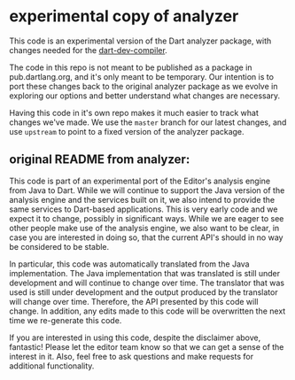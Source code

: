 # experimental copy of analyzer

This code is an experimental version of the Dart analyzer package, with
changes needed for the
[dart-dev-compiler](https://github.com/dart-lang/dart-dev-compiler).

The code in this repo is not meant to be published as a package in
pub.dartlang.org, and it's only meant to be temporary. Our intention is to port
these changes back to the original analyzer package as we evolve in exploring
our options and better understand what changes are necessary.

Having this code in it's own repo makes it much easier to track what
changes we've made. We use the `master` branch for our latest changes, and use
`upstream` to point to a fixed version of the analyzer package.


## original README from analyzer:
This code is part of an experimental port of the Editor's analysis engine from
Java to Dart. While we will continue to support the Java version of the analysis
engine and the services built on it, we also intend to provide the same services
to Dart-based applications. This is very early code and we expect it to change,
possibly in significant ways. While we are eager to see other people make use
of the analysis engine, we also want to be clear, in case you are interested in
doing so, that the current API's should in no way be considered to be stable.

In particular, this code was automatically translated from the Java
implementation. The Java implementation that was translated is still under
development and will continue to change over time. The translator that was used
is still under development and the output produced by the translator will change
over time. Therefore, the API presented by this code will change. In addition,
any edits made to this code will be overwritten the next time we re-generate
this code.

If you are interested in using this code, despite the disclaimer above,
fantastic! Please let the editor team know so that we can get a sense of the
interest in it. Also, feel free to ask questions and make requests for
additional functionality.
